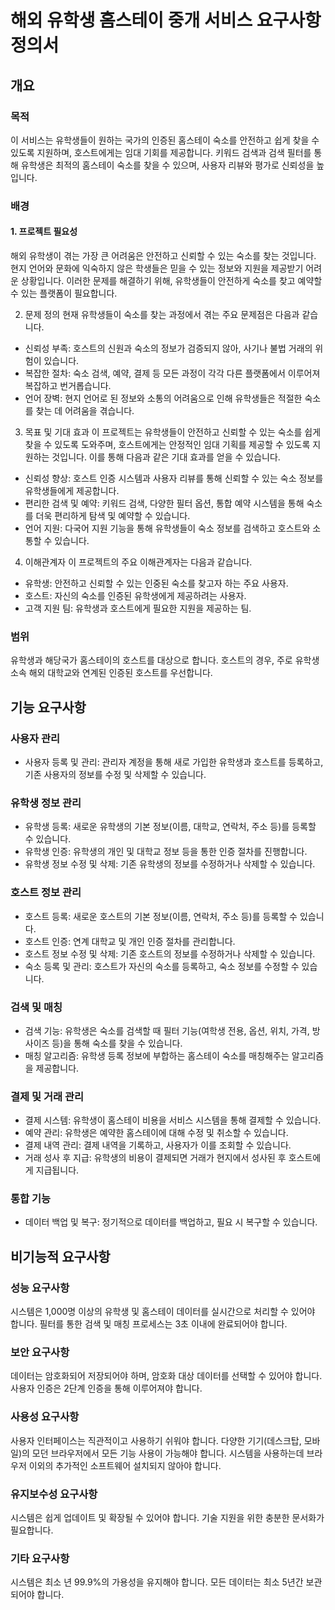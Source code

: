 # 해외 유학생 홈스테이 중개 서비스 요구사항 정의서

## 개요

### 목적

이 서비스는 유학생들이 원하는 국가의 인증된 홈스테이 숙소를 안전하고 쉽게 찾을 수 있도록 지원하며, 호스트에게는 임대 기회를 제공합니다.
키워드 검색과 검색 필터를 통해 유학생은 최적의 홈스테이 숙소를 찾을 수 있으며, 사용자 리뷰와 평가로 신뢰성을 높입니다.

### 배경
#### 1. 프로젝트 필요성
해외 유학생이 겪는 가장 큰 어려움은 안전하고 신뢰할 수 있는 숙소를 찾는 것입니다. 현지 언어와 문화에 익숙하지 않은 학생들은 믿을 수 있는 정보와 지원을 제공받기 어려운 상황입니다. 이러한 문제를 해결하기 위해, 유학생들이 안전하게 숙소를 찾고 예약할 수 있는 플랫폼이 필요합니다.

2. 문제 정의
   현재 유학생들이 숙소를 찾는 과정에서 겪는 주요 문제점은 다음과 같습니다.
* 신뢰성 부족: 호스트의 신원과 숙소의 정보가 검증되지 않아, 사기나 불법 거래의 위험이 있습니다.
* 복잡한 절차: 숙소 검색, 예약, 결제 등 모든 과정이 각각 다른 플랫폼에서 이루어져 복잡하고 번거롭습니다.
* 언어 장벽: 현지 언어로 된 정보와 소통의 어려움으로 인해 유학생들은 적절한 숙소를 찾는 데 어려움을 겪습니다.

3. 목표 및 기대 효과
   이 프로젝트는 유학생들이 안전하고 신뢰할 수 있는 숙소를 쉽게 찾을 수 있도록 도와주며, 호스트에게는 안정적인 임대 기획를 제공할 수 있도록 지원하는 것입니다. 이를 통해 다음과 같은 기대 효과를 얻을 수 있습니다.
* 신뢰성 향상: 호스트 인증 시스템과 사용자 리뷰를 통해 신뢰할 수 있는 숙소 정보를 유학생들에게 제공합니다.
* 편리한 검색 및 예약: 키워드 검색, 다양한 필터 옵션, 통합 예약 시스템을 통해 숙소를 더욱 편리하게 탐색 및 예약할 수 있습니다.
* 언어 지원: 다국어 지원 기능을 통해 유학생들이 숙소 정보를 검색하고 호스트와 소통할 수 있습니다.

4. 이해관계자
이 프로젝트의 주요 이해관계자는 다음과 같습니다.
* 유학생: 안전하고 신뢰할 수 있는 인중된 숙소를 찾고자 하는 주요 사용자.
* 호스트: 자신의 숙소를 인증된 유학생에게 제공하려는 사용자.
* 고객 지원 팀: 유학생과 호스트에게 필요한 지원을 제공하는 팀.

### 범위

유학생과 해당국가 홈스테이의 호스트를 대상으로 합니다.
호스트의 경우, 주로 유학생 소속 해외 대학교와 연계된 인증된 호스트를 우선합니다.

## 기능 요구사항

### 사용자 관리

* 사용자 등록 및 관리: 관리자 계정을 통해 새로 가입한 유학생과 호스트를 등록하고, 기존 사용자의 정보를 수정 및 삭제할 수 있습니다.

### 유학생 정보 관리

* 유학생 등록: 새로운 유학생의 기본 정보(이름, 대학교, 연락처, 주소 등)를 등록할 수 있습니다.
* 유학생 인증: 유학생의 개인 및 대학교 정보 등을 통한 인증 절차를 진행합니다.
* 유학생 정보 수정 및 삭제: 기존 유학생의 정보를 수정하거나 삭제할 수 있습니다.

### 호스트 정보 관리

* 호스트 등록: 새로운 호스트의 기본 정보(이름, 연락처, 주소 등)를 등록할 수 있습니다.
* 호스트 인증: 연계 대학교 및 개인 인증 절차를 관리합니다.
* 호스트 정보 수정 및 삭제: 기존 호스트의 정보를 수정하거나 삭제할 수 있습니다.
* 숙소 등록 및 관리: 호스트가 자신의 숙소를 등록하고, 숙소 정보를 수정할 수 있습니다.

### 검색 및 매칭 

* 검색 기능: 유학생은 숙소를 검색할 때 필터 기능(여학생 전용, 옵션, 위치, 가격, 방 사이즈 등)을 통해 숙소를 찾을 수 있습니다.
* 매칭 알고리즘: 유학생 등록 정보에 부합하는 홈스테이 숙소를 매칭해주는 알고리즘을 제공합니다.

### 결제 및 거래 관리
* 결제 시스템: 유학생이 홈스테이 비용을 서비스 시스템을 통해 결제할 수 있습니다.
* 예약 관리: 유학생은 예약한 홈스테이에 대해 수정 및 취소할 수 있습니다.
* 결제 내역 관리: 결제 내역을 기록하고, 사용자가 이를 조회할 수 있습니다.
* 거래 성사 후 지급: 유학생의 비용이 결제되면 거래가 현지에서 성사된 후 호스트에게 지급됩니다.

### 통합 기능
* 데이터 백업 및 복구: 정기적으로 데이터를 백업하고, 필요 시 복구할 수 있습니다.

## 비기능적 요구사항

### 성능 요구사항

시스템은 1,000명 이상의 유학생 및 홈스테이 데이터를 실시간으로 처리할 수 있어야 합니다.
필터를 통한 검색 및 매칭 프로세스는 3초 이내에 완료되어야 합니다.

### 보안 요구사항

데이터는 암호화되어 저장되어야 하며, 암호화 대상 데이터를 선택할 수 있어야 합니다.
사용자 인증은 2단계 인증을 통해 이루어져야 합니다.

### 사용성 요구사항

사용자 인터페이스는 직관적이고 사용하기 쉬워야 합니다.
다양한 기기(데스크탑, 모바일)의 모던 브라우저에서 모든 기능 사용이 가능해야 합니다.
시스템을 사용하는데 브라우저 이외의 추가적인 소프트웨어 설치되지 않아야 합니다.

### 유지보수성 요구사항

시스템은 쉽게 업데이트 및 확장될 수 있어야 합니다.
기술 지원을 위한 충분한 문서화가 필요합니다.

### 기타 요구사항
시스템은 최소 년 99.9%의 가용성을 유지해야 합니다.
모든 데이터는 최소 5년간 보관되어야 합니다.
